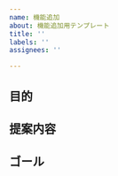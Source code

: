 ```yaml
---
name: 機能追加
about: 機能追加用テンプレート
title: ''
labels: ''
assignees: ''

---
```


## 目的

<!-- この機能で誰がどう助かるか -->

## 提案内容

<!-- 具体的な機能内容 -->

## ゴール

<!-- 成功条件や完成イメージ -->
